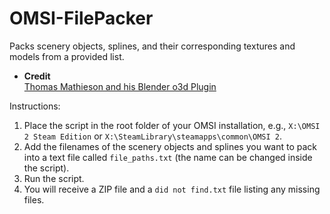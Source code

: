# OMSI-FilePacker

Packs scenery objects, splines, and their corresponding textures and models from a provided list.

- **Credit**  
  [Thomas Mathieson and his Blender o3d Plugin](https://github.com/space928/Blender-O3D-IO-Public)

Instructions:

1. Place the script in the root folder of your OMSI installation, e.g., `X:\OMSI 2 Steam Edition` or `X:\SteamLibrary\steamapps\common\OMSI 2`.
2. Add the filenames of the scenery objects and splines you want to pack into a text file called `file_paths.txt` (the name can be changed inside the script).
3. Run the script.
4. You will receive a ZIP file and a `did not find.txt` file listing any missing files.
